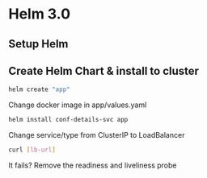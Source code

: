 # Helm 3.0 

## Setup Helm 

## Create Helm Chart & install to cluster

```bash
helm create "app"
```

Change docker image in app/values.yaml

```bash
helm install conf-details-svc app 
```

Change service/type from ClusterIP to LoadBalancer

```bash
curl [lb-url]
```

It fails? Remove the readiness and liveliness probe

